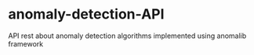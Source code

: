 # anomaly-detection-API
API rest about anomaly detection algorithms implemented using anomalib framework
